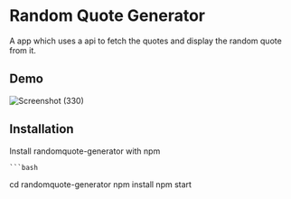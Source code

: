 # Random Quote Generator

A app which uses a api to fetch the quotes and display the random quote from it.


## Demo
![Screenshot (330)](https://github.com/shabi786/Random-quote-generator/assets/57613823/18e01398-88ea-4f22-91f6-38a44a6a13e3)

## Installation


Install randomquote-generator with npm

    ```bash
cd randomquote-generator
npm install
npm start
```
